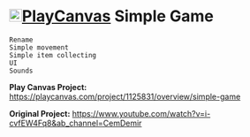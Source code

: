 # <img src="https://camo.githubusercontent.com/9c3ee1b0efa2df93815da0521ca3682144aeee895aa2b95d951dcd353d1109fa/68747470733a2f2f73332d65752d776573742d312e616d617a6f6e6177732e636f6d2f7374617469632e706c617963616e7661732e636f6d2f706c6174666f726d2f696d616765732f6c6f676f2f706c617963616e7661732d6c6f676f2d6d656469756d2e706e67" alt="verified" width="23" height="23">[PlayCanvas](https://developer.playcanvas.com/en/) Simple Game

```
Rename
Simple movement
Simple item collecting
UI
Sounds
```


**Play Canvas Project:** https://playcanvas.com/project/1125831/overview/simple-game

**Original Project:** https://www.youtube.com/watch?v=i-cvfEW4Fq8&ab_channel=CemDemir
